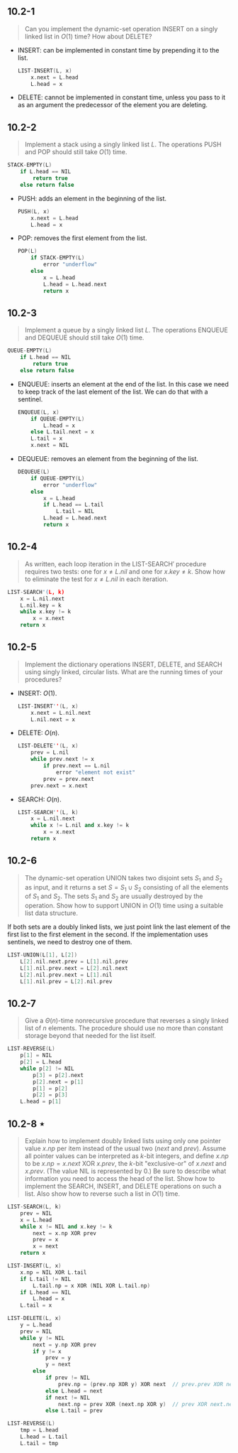 ## 10.2-1

> Can you implement the dynamic-set operation $\text{INSERT}$ on a singly linked list in $O(1)$ time? How about $\text{DELETE}$?

- $\text{INSERT}$: can be implemented in constant time by prepending it to the list.

    ```cpp
    LIST-INSERT(L, x)
        x.next = L.head
        L.head = x
    ```

- $\text{DELETE}$: cannot be implemented in constant time, unless you pass to it as an argument the predecessor of the element you are deleting.

## 10.2-2

> Implement a stack using a singly linked list $L$. The operations $\text{PUSH}$ and $\text{POP}$ should still take $O(1)$ time.

```cpp
STACK-EMPTY(L)
    if L.head == NIL
        return true
    else return false
```

- $\text{PUSH}$: adds an element in the beginning of the list.

    ```cpp
    PUSH(L, x)
        x.next = L.head
        L.head = x
    ```

- $\text{POP}$: removes the first element from the list.

    ```cpp
    POP(L)
        if STACK-EMPTY(L)
            error "underflow"
        else
            x = L.head
            L.head = L.head.next
            return x
    ```

## 10.2-3

> Implement a queue by a singly linked list $L$. The operations $\text{ENQUEUE}$ and $\text{DEQUEUE}$ should still take $O(1)$ time.

```cpp
QUEUE-EMPTY(L)
    if L.head == NIL
        return true
    else return false
```

- $\text{ENQUEUE}$: inserts an element at the end of the list. In this case we need to keep track of the last element of the list. We can do that with a sentinel.

    ```cpp
    ENQUEUE(L, x)
        if QUEUE-EMPTY(L)
            L.head = x
        else L.tail.next = x
        L.tail = x
        x.next = NIL
    ```

- $\text{DEQUEUE}$: removes an element from the beginning of the list. 

    ```cpp
    DEQUEUE(L)
        if QUEUE-EMPTY(L)
            error "underflow"
        else
            x = L.head
            if L.head == L.tail
                L.tail = NIL
            L.head = L.head.next
            return x
    ```

## 10.2-4

> As written, each loop iteration in the $\text{LIST-SEARCH}'$ procedure requires two tests: one for $x \ne L.nil$ and one for $x.key \ne k$. Show how to eliminate the test for $x \ne L.nil$ in each iteration.

```cpp
LIST-SEARCH'(L, k)
    x = L.nil.next
    L.nil.key = k
    while x.key != k
        x = x.next
    return x
```

## 10.2-5

> Implement the dictionary operations $\text{INSERT}$, $\text{DELETE}$, and $\text{SEARCH}$ using singly linked, circular lists. What are the running times of your procedures?

- $\text{INSERT}$: $O(1)$.

    ```cpp
    LIST-INSERT''(L, x)
        x.next = L.nil.next
        L.nil.next = x
    ```

- $\text{DELETE}$: $O(n)$.

    ```cpp
    LIST-DELETE''(L, x)
        prev = L.nil
        while prev.next != x
            if prev.next == L.nil
                error "element not exist"
            prev = prev.next
        prev.next = x.next
    ```

- $\text{SEARCH}$: $O(n)$.

    ```cpp
    LIST-SEARCH''(L, k)
        x = L.nil.next
        while x != L.nil and x.key != k
            x = x.next
        return x
    ```

## 10.2-6

> The dynamic-set operation $\text{UNION}$ takes two disjoint sets $S_1$ and $S_2$ as input, and it returns a set $S = S_1 \cup S_2$ consisting of all the elements of $S_1$ and $S_2$. The sets $S_1$ and $S_2$ are usually destroyed by the operation. Show how to support $\text{UNION}$ in $O(1)$ time using a suitable list data structure.

If both sets are a doubly linked lists, we just point link the last element of the first list to the first element in the second. If the implementation uses sentinels, we need to destroy one of them.

```cpp
LIST-UNION(L[1], L[2])
    L[2].nil.next.prev = L[1].nil.prev
    L[1].nil.prev.next = L[2].nil.next
    L[2].nil.prev.next = L[1].nil
    L[1].nil.prev = L[2].nil.prev
```

## 10.2-7

> Give a $\Theta(n)$-time nonrecursive procedure that reverses a singly linked list of $n$ elements. The procedure should use no more than constant storage beyond that needed for the list itself.

```cpp
LIST-REVERSE(L)
    p[1] = NIL
    p[2] = L.head
    while p[2] != NIL
        p[3] = p[2].next
        p[2].next = p[1]
        p[1] = p[2]
        p[2] = p[3]
    L.head = p[1]
```

## 10.2-8 $\star$

> Explain how to implement doubly linked lists using only one pointer value $x.np$ per item instead of the usual two ($next$ and $prev$). Assume all pointer values can be interpreted as $k$-bit integers, and define $x.np$ to be $x.np = x.next \text{ XOR } x.prev$, the $k$-bit "exclusive-or" of $x.next$ and $x.prev$. (The value $\text{NIL}$ is represented by $0$.) Be sure to describe what information you need to access the head of the list. Show how to implement the $\text{SEARCH}$, $\text{INSERT}$, and $\text{DELETE}$ operations on such a list. Also show how to reverse such a list in $O(1)$ time.

```cpp
LIST-SEARCH(L, k)
    prev = NIL
    x = L.head
    while x != NIL and x.key != k
        next = x.np XOR prev
        prev = x
        x = next
    return x
```

```cpp
LIST-INSERT(L, x)
    x.np = NIL XOR L.tail
    if L.tail != NIL
        L.tail.np = x XOR (NIL XOR L.tail.np)
    if L.head == NIL
        L.head = x
    L.tail = x
```

```cpp
LIST-DELETE(L, x)
    y = L.head
    prev = NIL
    while y != NIL
        next = y.np XOR prev
        if y != x
            prev = y
            y = next
        else
            if prev != NIL
                prev.np = (prev.np XOR y) XOR next  // prev.prev XOR next
            else L.head = next
            if next != NIL
                next.np = prev XOR (next.np XOR y)  // prev XOR next.next
            else L.tail = prev
```

```cpp
LIST-REVERSE(L)
    tmp = L.head
    L.head = L.tail
    L.tail = tmp
```
